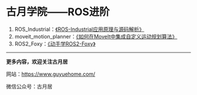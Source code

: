 # 古月学院——ROS进阶

1. ROS_Industrial：[《ROS-Industrial应用原理与源码解析》](https://class.guyuehome.com/detail/p_5ecccbfc64888_kwlvlzPK/6) 
2. moveit_motion_planner：[《如何在MoveIt中集成自定义运动规划算法》](https://class.guyuehome.com/detail/p_5fa4b3d9e4b0e81f36cd0c79/6) 
3. ROS2_Foxy：[《动手学ROS2-Foxy》](https://class.guyuehome.com/detail/p_619314d1e4b09b5fe0b31219/6) 

------

**更多内容，欢迎关注古月居**

网站：https://www.guyuehome.com/

微信公众号：古月居
